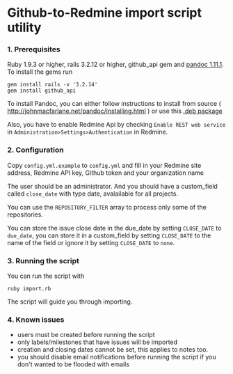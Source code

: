 Github-to-Redmine import script utility
===

### 1. Prerequisites

Ruby 1.9.3 or higher, rails 3.2.12 or higher, github_api gem and [pandoc 1.11.1](http://johnmacfarlane.net/pandoc/index.html). To install the gems run
````
gem install rails -v '3.2.14'
gem install github_api
````
To install Pandoc, you can either follow instructions to install from source ( http://johnmacfarlane.net/pandoc/installing.html ) or use this [.deb package](http://archive.ubuntu.com/ubuntu/pool/universe/p/pandoc/pandoc_1.11.1-2build2_amd64.deb)

Also, you have to enable Redmine Api by checking `Enable REST web service` in `Administration>Settings>Authentication` in Redmine.

### 2. Configuration

Copy `config.yml.example` to `config.yml` and fill in your Redmine site address, Redmine API key, Github token and your organization name

The user should be an administrator. And you should have a custom_field called `close_date` with type date, avalailable for all projects.

You can use the `REPOSITORY_FILTER` array to process only some of the repositories.

You can store the issue close date in the due_date by setting `CLOSE_DATE` to `due_date`, you can store it in a custom_field by setting `CLOSE_DATE` to the name of the field or ignore it by setting `CLOSE_DATE` to `none`.

### 3. Running the script

You can run the script with
````
ruby import.rb
````

The script will guide you through importing.


### 4. Known issues

* users must be created before running the script
* only labels/milestones that have issues will be imported
* creation and closing dates cannot be set, this applies to notes too.
* you should disable email notifications before running the script if you don't wanted to be flooded with emails
